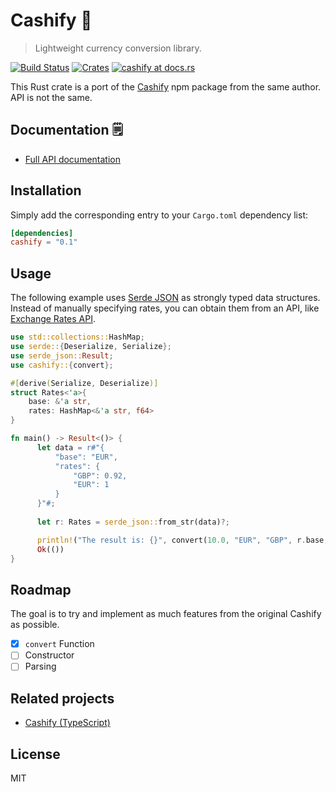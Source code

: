 # Cashify 💸

> Lightweight currency conversion library.

[![Build Status](https://travis-ci.org/xxczaki/cashify-rs.svg?branch=master)](https://travis-ci.org/xxczaki/cashify-rs)
[![Crates](http://meritbadge.herokuapp.com/cashify)](https://crates.io/crates/cashify)
[![cashify at docs.rs](https://docs.rs/cashify/badge.svg)](https://docs.rs/cashify)

This Rust crate is a port of the [Cashify](https://github.com/xxczaki/cashify/) npm package from the same author. API is not the same.

## Documentation 🗒️

- [Full API documentation](https://docs.rs/cashify)

## Installation

Simply add the corresponding entry to your `Cargo.toml` dependency list:

```toml
[dependencies]
cashify = "0.1"
```

## Usage

The following example uses [Serde JSON](https://github.com/serde-rs/json) as strongly typed data structures. Instead of manually specifying rates, you can obtain them from an API, like [Exchange Rates API](https://exchangeratesapi.io/).

```rust
use std::collections::HashMap;
use serde::{Deserialize, Serialize};
use serde_json::Result;
use cashify::{convert};

#[derive(Serialize, Deserialize)]
struct Rates<'a>{
    base: &'a str,
    rates: HashMap<&'a str, f64>
}

fn main() -> Result<()> {
      let data = r#"{
          "base": "EUR",
          "rates": {
              "GBP": 0.92,
              "EUR": 1
          }
      }"#;
  
      let r: Rates = serde_json::from_str(data)?;

      println!("The result is: {}", convert(10.0, "EUR", "GBP", r.base, r.rates));
      Ok(())
}
```

## Roadmap

The goal is to try and implement as much features from the original Cashify as possible.

- [x] `convert` Function
- [ ] Constructor
- [ ] Parsing

## Related projects

- [Cashify (TypeScript)](https://github.com/xxczaki/cashify/)

## License

MIT
